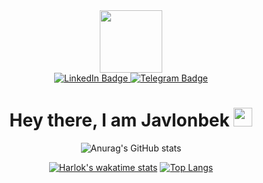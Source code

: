
<div id="header" align="center">
  <img src="https://media.giphy.com/media/M9gbBd9nbDrOTu1Mqx/giphy.gif" width="100"/>
  <div id="badges">
  <a href="https://www.linkedin.com/in/javlon-rahmatullaev-874933232/">
    <img src="https://img.shields.io/badge/LinkedIn-blue?style=for-the-badge&logo=linkedin&logoColor=white" alt="LinkedIn Badge"/>
  </a>
  <a href="https://t.me/MUATT2021">
    <img src="https://img.shields.io/badge/Telegram-red?style=for-the-badge&logo=telegram&logoColor=white" alt="Telegram Badge"/>
  </a>
</div>
<h1>
  Hey there, I am Javlonbek
  <img src="https://media.giphy.com/media/hvRJCLFzcasrR4ia7z/giphy.gif" width="30px"/>
</h1>
  
![Anurag's GitHub stats](https://github-readme-stats.vercel.app/api?username=Javlonbek-dev&show_icons=true&theme=radical)

[![Harlok's wakatime stats](https://github-readme-stats.vercel.app/api/wakatime?username=Javlonbek-dev)](https://github.com/anuraghazra/github-readme-stats)
[![Top Langs](https://github-readme-stats.vercel.app/api/top-langs/?username=Javlonbek-dev)](https://github.com/anuraghazra/github-readme-stats)
 
